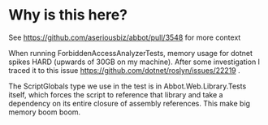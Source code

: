# Why is this here?

See https://github.com/aseriousbiz/abbot/pull/3548 for more context

When running ForbiddenAccessAnalyzerTests, memory usage for dotnet spikes HARD (upwards of 30GB on my machine). After some investigation I traced it to this issue https://github.com/dotnet/roslyn/issues/22219 .

The ScriptGlobals type we use in the test is in Abbot.Web.Library.Tests itself, which forces the script to reference that library and take a dependency on its entire closure of assembly references. This make big memory boom boom.